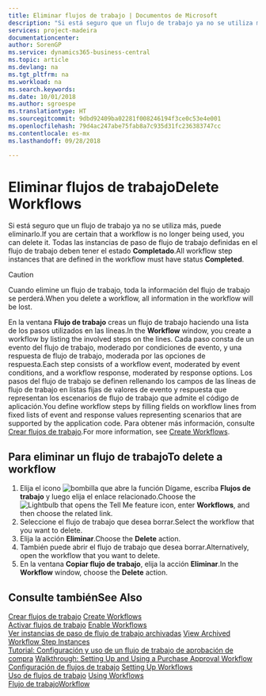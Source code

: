 ```yaml
---
title: Eliminar flujos de trabajo | Documentos de Microsoft
description: "Si está seguro que un flujo de trabajo ya no se utiliza más, puede eliminarlo. Todas las instancias de paso de flujo de trabajo definidas en el flujo de trabajo deben tener el estado **Completado**."
services: project-madeira
documentationcenter: 
author: SorenGP
ms.service: dynamics365-business-central
ms.topic: article
ms.devlang: na
ms.tgt_pltfrm: na
ms.workload: na
ms.search.keywords: 
ms.date: 10/01/2018
ms.author: sgroespe
ms.translationtype: HT
ms.sourcegitcommit: 9dbd92409ba02281f008246194f3ce0c53e4e001
ms.openlocfilehash: 79d4ac247abe75fab8a7c935d31fc236383747cc
ms.contentlocale: es-mx
ms.lasthandoff: 09/28/2018

---
```

# <a name="delete-workflows"></a><span data-ttu-id="a56b3-104">Eliminar flujos de trabajo</span><span class="sxs-lookup"><span data-stu-id="a56b3-104">Delete Workflows</span></span>
<span data-ttu-id="a56b3-105">Si está seguro que un flujo de trabajo ya no se utiliza más, puede eliminarlo.</span><span class="sxs-lookup"><span data-stu-id="a56b3-105">If you are certain that a workflow is no longer being used, you can delete it.</span></span> <span data-ttu-id="a56b3-106">Todas las instancias de paso de flujo de trabajo definidas en el flujo de trabajo deben tener el estado **Completado**.</span><span class="sxs-lookup"><span data-stu-id="a56b3-106">All workflow step instances that are defined in the workflow must have status **Completed**.</span></span>  

> [!CAUTION]  
>  <span data-ttu-id="a56b3-107">Cuando elimine un flujo de trabajo, toda la información del flujo de trabajo se perderá.</span><span class="sxs-lookup"><span data-stu-id="a56b3-107">When you delete a workflow, all information in the workflow will be lost.</span></span>  

 <span data-ttu-id="a56b3-108">En la ventana **Flujo de trabajo** creas un flujo de trabajo haciendo una lista de los pasos utilizados en las líneas.</span><span class="sxs-lookup"><span data-stu-id="a56b3-108">In the **Workflow** window, you create a workflow by listing the involved steps on the lines.</span></span> <span data-ttu-id="a56b3-109">Cada paso consta de un evento del flujo de trabajo, moderado por condiciones de evento, y una respuesta de flujo de trabajo, moderada por las opciones de respuesta.</span><span class="sxs-lookup"><span data-stu-id="a56b3-109">Each step consists of a workflow event, moderated by event conditions, and a workflow response, moderated by response options.</span></span> <span data-ttu-id="a56b3-110">Los pasos del flujo de trabajo se definen rellenando los campos de las líneas de flujo de trabajo en listas fijas de valores de evento y respuesta que representan los escenarios de flujo de trabajo que admite el código de aplicación.</span><span class="sxs-lookup"><span data-stu-id="a56b3-110">You define workflow steps by filling fields on workflow lines from fixed lists of event and response values representing scenarios that are supported by the application code.</span></span> <span data-ttu-id="a56b3-111">Para obtener más información, consulte [Crear flujos de trabajo](across-how-to-create-workflows.md).</span><span class="sxs-lookup"><span data-stu-id="a56b3-111">For more information, see [Create Workflows](across-how-to-create-workflows.md).</span></span>  

## <a name="to-delete-a-workflow"></a><span data-ttu-id="a56b3-112">Para eliminar un flujo de trabajo</span><span class="sxs-lookup"><span data-stu-id="a56b3-112">To delete a workflow</span></span>  
1.  <span data-ttu-id="a56b3-113">Elija el icono ![bombilla que abre la función Dígame](media/ui-search/search_small.png "Dígame que desea hacer"), escriba **Flujos de trabajo** y luego elija el enlace relacionado.</span><span class="sxs-lookup"><span data-stu-id="a56b3-113">Choose the ![Lightbulb that opens the Tell Me feature](media/ui-search/search_small.png "Tell me what you want to do") icon, enter **Workflows**, and then choose the related link.</span></span>  
2.  <span data-ttu-id="a56b3-114">Seleccione el flujo de trabajo que desea borrar.</span><span class="sxs-lookup"><span data-stu-id="a56b3-114">Select the workflow that you want to delete.</span></span>  
3.  <span data-ttu-id="a56b3-115">Elija la acción **Eliminar**.</span><span class="sxs-lookup"><span data-stu-id="a56b3-115">Choose the **Delete** action.</span></span>  
4.  <span data-ttu-id="a56b3-116">También puede abrir el flujo de trabajo que desea borrar.</span><span class="sxs-lookup"><span data-stu-id="a56b3-116">Alternatively, open the workflow that you want to delete.</span></span>  
5.  <span data-ttu-id="a56b3-117">En la ventana **Copiar flujo de trabajo**, elija la acción **Eliminar**.</span><span class="sxs-lookup"><span data-stu-id="a56b3-117">In the **Workflow** window, choose the **Delete** action.</span></span>  

## <a name="see-also"></a><span data-ttu-id="a56b3-118">Consulte también</span><span class="sxs-lookup"><span data-stu-id="a56b3-118">See Also</span></span>  
 <span data-ttu-id="a56b3-119">[Crear flujos de trabajo](across-how-to-create-workflows.md) </span><span class="sxs-lookup"><span data-stu-id="a56b3-119">[Create Workflows](across-how-to-create-workflows.md) </span></span>  
 <span data-ttu-id="a56b3-120">[Activar flujos de trabajo](across-how-to-enable-workflows.md) </span><span class="sxs-lookup"><span data-stu-id="a56b3-120">[Enable Workflows](across-how-to-enable-workflows.md) </span></span>  
 <span data-ttu-id="a56b3-121">[Ver instancias de paso de flujo de trabajo archivadas](across-how-to-view-archived-workflow-step-instances.md) </span><span class="sxs-lookup"><span data-stu-id="a56b3-121">[View Archived Workflow Step Instances](across-how-to-view-archived-workflow-step-instances.md) </span></span>  
 <span data-ttu-id="a56b3-122">[Tutorial: Configuración y uso de un flujo de trabajo de aprobación de compra](walkthrough-setting-up-and-using-a-purchase-approval-workflow.md) </span><span class="sxs-lookup"><span data-stu-id="a56b3-122">[Walkthrough: Setting Up and Using a Purchase Approval Workflow](walkthrough-setting-up-and-using-a-purchase-approval-workflow.md) </span></span>  
 <span data-ttu-id="a56b3-123">[Configuración de flujos de trabajo](across-set-up-workflows.md) </span><span class="sxs-lookup"><span data-stu-id="a56b3-123">[Setting Up Workflows](across-set-up-workflows.md) </span></span>  
 <span data-ttu-id="a56b3-124">[Uso de flujos de trabajo](across-use-workflows.md) </span><span class="sxs-lookup"><span data-stu-id="a56b3-124">[Using Workflows](across-use-workflows.md) </span></span>  
 [<span data-ttu-id="a56b3-125">Flujo de trabajo</span><span class="sxs-lookup"><span data-stu-id="a56b3-125">Workflow</span></span>](across-workflow.md)   

